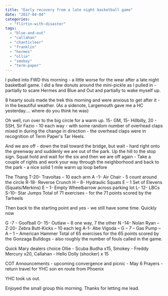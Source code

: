 ```yaml
---
title: "Early recovery from a late night basketball game"
date: "2017-04-04"
categories: 
  - "flirtin-with-disaster"
tags: 
  - "blue-and-out"
  - "callahan"
  - "chanticleer"
  - "franklin"
  - "hermes"
  - "ollie"
  - "smokey"
  - "term-paper"
---
```


I pulled into FWD this morning - a little worse for the wear after a late night basketball game. I did a few donuts around the mini-pickle as I pulled in - partially to scare Hermes and Blue and Out and partially to wake myself up.

8 hearty souls made the trek this morning and were anxious to get after it - in the beautiful weather. (As a sidenote, Largemouth gave me a HC yesterday.... where do you think he was)

Oh well, run over to the big circle for a warm up. 15- GM, 15- Hillbilly, 20 - SSH, Sir Fazio - 10 each way - with some random number of overhead claps mixed in during the change in direction - the overhead claps were in recognition of Term Paper's Tar Heels.

And we are off - down the trail toward the bridge, but wait - hard right onto the greenway and suddenly we are out of the park. Up the hill to the stop sign. Squat hold and wait for the six and then we are off again - Take a couple of rights and work your way through the neighborhood and back to the park - a nice solid 1 mile warm up loop before

The Thang T-20- Travoltas – 10 each arm A -1- Air Chair - 5 count around the circle R-18- Reverse Crunch H – 8- Hydraulic Squats E – 1 Set of Elevens (Squats/Merkins) E – 1- Empty Wheelbarrow across parking lot L- 12- LBCs S-10- Star Jumps Total of 71 exercises - for the 71 points scored by the Tarheels

Then back to the starting point and yes - we still have some time. Quickly now

G -7 - Goofball O- 15- Outlaw – 8 one way, 7 the other N -14- Nolan Ryan – Z-20- Zebra Butt-Kicks – 10 each leg A-1- Abe Vigoda – G – 7 – Gas Pump – A – 1 – American Hammer Total of 65 exercises for the 65 points scored by the Gonzaga Bulldogs - also roughly the number of fouls called in the game.

Quick Mary dealers choice Ollie - Scuba Budha x15, Smokey - Freddy Mercury x20, Callahan - Hello Dolly (shocker) x 15

COT Announcements - upcoming convergence and picnic - May 6 Prayers - return travel for YHC son en route from Phoenix

YHC took us out.

Enjoyed the small group this morning. Thanks for letting me lead.
